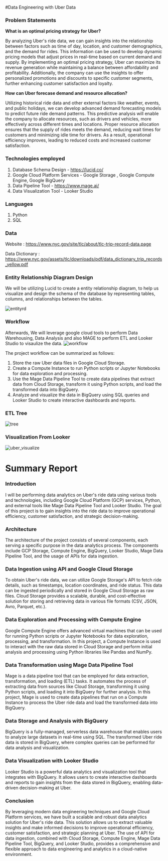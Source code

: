 #Data Engineering with Uber Data

### Problem Statements

**What is an optimal pricing strategy for Uber?**

By analyzing Uber's ride data, we can gain insights into the relationship between factors such as time of day, location, and customer demographics, and the demand for rides. This information can be used to develop dynamic pricing models that adjust prices in real-time based on current demand and supply. By implementing an optimal pricing strategy, Uber can maximize its revenue generation while maintaining a balance between affordability and profitability. Additionally, the company can use the insights to offer personalized promotions and discounts to specific customer segments, further enhancing customer satisfaction and loyalty.

**How can Uber forecase demand and resource allocation?**

Utilizing historical ride data and other external factors like weather, events, and public holidays, we can develop advanced demand forecasting models to predict future ride demand patterns. This predictive analysis will enable the company to allocate resources, such as drivers and vehicles, more effectively across different times and locations. Proper resource allocation ensures that the supply of rides meets the demand, reducing wait times for customers and minimizing idle time for drivers. As a result, operational efficiency improves, leading to reduced costs and increased customer satisfaction.


### Technologies employed
1. Database Schema Design - https://lucid.co/
2. Google Cloud Platform Services - Google Storage , Google Compute Engine, Google BigQuery
3. Data Pipeline Tool - https://www.mage.ai/
4. Data Visualization Tool - Looker Studio

### Languages
1. Python
2. SQL

### Data
Website : https://www.nyc.gov/site/tlc/about/tlc-trip-record-data.page

Data Dictionary : https://www.nyc.gov/assets/tlc/downloads/pdf/data_dictionary_trip_records_yellow.pdf

### Entity Relationship Diagram Design
We will be utilizing Lucid to create a entity relationship diagram, to help us visualize and design the schema
of the database by representing tables, columns, and relationships between the tables.

![entityrd](https://user-images.githubusercontent.com/130780065/236612655-99720e51-6ae7-4da9-803b-3feb343ae9d8.JPG)


### Workflow
Afterwards, We will leverage google cloud tools to perform Data Warehousing, Data Analysis and also MAGE to perform ETL and Looker Studio to visaulize the data.
![workflow](https://user-images.githubusercontent.com/130780065/236613410-ba92d508-a4f3-4fc6-9d1d-5d576b492dfd.JPG)

The project workflow can be summarized as follows:
1. Store the raw Uber data files in Google Cloud Storage.
2. Create a Compute Instance to run Python scripts or Jupyter Notebooks for data exploration and processing.
3. Use the Mage Data Pipeline Tool to create data pipelines that extract data from Cloud Storage, transform it using Python scripts, and load the transformed data into BigQuery.
4. Analyze and visualize the data in BigQuery using SQL queries and Looker Studio to create interactive dashboards and reports.

### ETL Tree

![tree](https://user-images.githubusercontent.com/130780065/236613438-e0ddabf7-437e-489a-9128-7c9cb296a7cf.JPG)

### Visualization From Looker
![uber_visualize](https://user-images.githubusercontent.com/130780065/236613454-b5807de4-883d-4903-a2f8-6065a6eba8a4.JPG)

# Summary Report
### Introduction
I will be performing data analytics on Uber's ride data using various tools and technologies, including Google Cloud Platform (GCP) services, Python, and external tools like Mage Data Pipeline Tool and Looker Studio. The goal of this project is to gain insights into the ride data to improve operational efficiency, customer satisfaction, and strategic decision-making.

### Architecture
The architecture of the project consists of several components, each serving a specific purpose in the data analytics process. The components include GCP Storage, Compute Engine, BigQuery, Looker Studio, Mage Data Pipeline Tool, and the usage of APIs for data ingestion.

### Data Ingestion using API and Google Cloud Storage
To obtain Uber's ride data, we can utilize Google Storage's API to fetch ride details, such as timestamps, location coordinates, and ride status. This data can be ingested periodically and stored in Google Cloud Storage as raw files. Cloud Storage provides a scalable, durable, and cost-effective solution for storing and retrieving data in various file formats (CSV, JSON, Avro, Parquet, etc.).

### Data Exploration and Processing with Compute Engine
Google Compute Engine offers advanced virtual machines that can be used for running Python scripts or Jupyter Notebooks for data exploration, processing, and transformation. In this project, a Compute Instance is used to interact with the raw data stored in Cloud Storage and perform initial analysis and processing using Python libraries like Pandas and NumPy.

### Data Transformation using Mage Data Pipeline Tool
Mage is a data pipeline tool that can be employed for data extraction, transformation, and loading (ETL) tasks. It automates the process of extracting data from sources like Cloud Storage, transforming it using Python scripts, and loading it into BigQuery for further analysis. In this project, Mage is used to create data pipelines that run on a Compute Instance to process the Uber ride data and load the transformed data into BigQuery.

### Data Storage and Analysis with BigQuery
BigQuery is a fully-managed, serverless data warehouse that enables users to analyze large datasets in real-time using SQL. The transformed Uber ride data is stored in BigQuery, where complex queries can be performed for data analysis and visualization.

### Data Visualization with Looker Studio
Looker Studio is a powerful data analytics and visualization tool that integrates with BigQuery. It allows users to create interactive dashboards and reports to gain insights from the data stored in BigQuery, enabling data-driven decision-making at Uber.

### Conclusion
By leveraging modern data engineering techniques and Google Cloud Platform services, we have built a scalable and robust data analytics solution for Uber's ride data. This solution allows us to extract valuable insights and make informed decisions to improve operational efficiency, customer satisfaction, and strategic planning at Uber. The use of API for data ingestion, combined with Cloud Storage, Compute Engine, Mage Data Pipeline Tool, BigQuery, and Looker Studio, provides a comprehensive and flexible approach to data engineering and analytics in a cloud-native environment.
